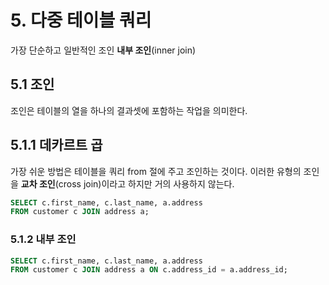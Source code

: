# 5. 다중 테이블 쿼리

가장 단순하고 일반적인 조인 **내부 조인**(inner join)

## 5.1 조인

조인은 테이블의 열을 하나의 결과셋에 포함하는 작업을 의미한다.

## 5.1.1 데카르트 곱

가장 쉬운 방법은 테이블을 쿼리 from 절에 주고 조인하는 것이다. 이러한 유형의 조인을 **교차 조인**(cross join)이라고 하지만 거의 사용하지 않는다.

```sql
SELECT c.first_name, c.last_name, a.address
FROM customer c JOIN address a;
```

### 5.1.2 내부 조인

```sql
SELECT c.first_name, c.last_name, a.address
FROM customer c JOIN address a ON c.address_id = a.address_id;
```